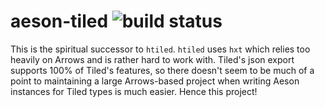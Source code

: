 # aeson-tiled ![build status](https://travis-ci.org/schell/aeson-tiled.svg?branch=master)
This is the spiritual successor to `htiled`. `htiled` uses `hxt` which relies
too heavily on Arrows and is rather hard to work with. Tiled's json export
supports 100% of Tiled's features, so there doesn't seem to be much of a
point to maintaining a large Arrows-based project when writing Aeson instances
for Tiled types is much easier. Hence this project!
